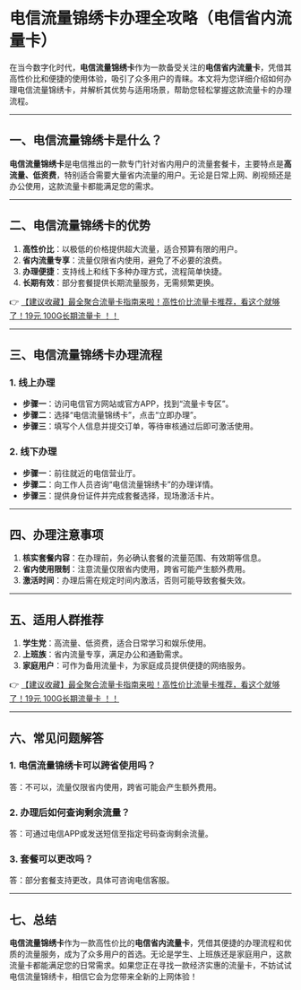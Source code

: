 # 电信流量锦绣卡办理全攻略（电信省内流量卡）

在当今数字化时代，**电信流量锦绣卡**作为一款备受关注的**电信省内流量卡**，凭借其高性价比和便捷的使用体验，吸引了众多用户的青睐。本文将为您详细介绍如何办理电信流量锦绣卡，并解析其优势与适用场景，帮助您轻松掌握这款流量卡的办理流程。

---

## 一、电信流量锦绣卡是什么？

**电信流量锦绣卡**是电信推出的一款专门针对省内用户的流量套餐卡，主要特点是**高流量、低资费**，特别适合需要大量省内流量的用户。无论是日常上网、刷视频还是办公使用，这款流量卡都能满足您的需求。

---

## 二、电信流量锦绣卡的优势

1. **高性价比**：以极低的价格提供超大流量，适合预算有限的用户。
2. **省内流量专享**：流量仅限省内使用，避免了不必要的浪费。
3. **办理便捷**：支持线上和线下多种办理方式，流程简单快捷。
4. **长期有效**：部分套餐提供长期流量服务，无需频繁更换。

👉 [【建议收藏】最全聚合流量卡指南来啦！高性价比流量卡推荐，看这个就够了！19元 100G长期流量卡 ！！](https://bit.ly/Liuliangka)

---

## 三、电信流量锦绣卡办理流程

### 1. 线上办理
- **步骤一**：访问电信官方网站或官方APP，找到“流量卡专区”。
- **步骤二**：选择“电信流量锦绣卡”，点击“立即办理”。
- **步骤三**：填写个人信息并提交订单，等待审核通过后即可激活使用。

### 2. 线下办理
- **步骤一**：前往就近的电信营业厅。
- **步骤二**：向工作人员咨询“电信流量锦绣卡”的办理详情。
- **步骤三**：提供身份证件并完成套餐选择，现场激活卡片。

---

## 四、办理注意事项

1. **核实套餐内容**：在办理前，务必确认套餐的流量范围、有效期等信息。
2. **省内使用限制**：注意流量仅限省内使用，跨省可能产生额外费用。
3. **激活时间**：办理后需在规定时间内激活，否则可能导致套餐失效。

---

## 五、适用人群推荐

1. **学生党**：高流量、低资费，适合日常学习和娱乐使用。
2. **上班族**：省内流量专享，满足办公和通勤需求。
3. **家庭用户**：可作为备用流量卡，为家庭成员提供便捷的网络服务。

👉 [【建议收藏】最全聚合流量卡指南来啦！高性价比流量卡推荐，看这个就够了！19元 100G长期流量卡 ！！](https://bit.ly/Liuliangka)

---

## 六、常见问题解答

### 1. 电信流量锦绣卡可以跨省使用吗？
答：不可以，流量仅限省内使用，跨省可能会产生额外费用。

### 2. 办理后如何查询剩余流量？
答：可通过电信APP或发送短信至指定号码查询剩余流量。

### 3. 套餐可以更改吗？
答：部分套餐支持更改，具体可咨询电信客服。

---

## 七、总结

**电信流量锦绣卡**作为一款高性价比的**电信省内流量卡**，凭借其便捷的办理流程和优质的流量服务，成为了众多用户的首选。无论是学生、上班族还是家庭用户，这款流量卡都能满足您的日常需求。如果您正在寻找一款经济实惠的流量卡，不妨试试电信流量锦绣卡，相信它会为您带来全新的上网体验！